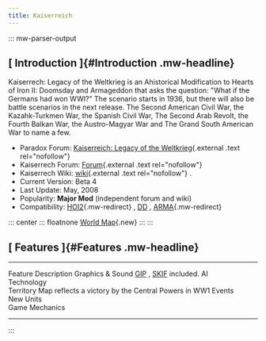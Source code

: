 ```yaml
---
title: Kaiserreich
---
```

::: mw-parser-output
## [ Introduction ]{#Introduction .mw-headline}

Kaiserrech: Legacy of the Weltkrieg is an Ahistorical Modification to
Hearts of Iron II: Doomsday and Armageddon that asks the question:
\"What if the Germans had won WWI?\" The scenario starts in 1936, but
there will also be battle scenarios in the next release. The Second
American Civil War, the Kazahk-Turkmen War, the Spanish Civil War, The
Second Arab Revolt, the Fourth Balkan War, the Austro-Magyar War and The
Grand South American War to name a few.

-   Paradox Forum: [Kaiserreich: Legacy of the
    Weltkrieg](http://forum.paradoxplaza.com/forum/showthread.php?t=223176&page=1&pp=25/){.external
    .text rel="nofollow"}
-   Kaiserrech Forum:
    [Forum](http://z11.invisionfree.com/Kaiserreich/){.external .text
    rel="nofollow"}
-   Kaiserrech Wiki:
    [wiki](http://editthis.info/kaiserreich/Main_Page){.external .text
    rel="nofollow"} .
-   Current Version: Beta 4
-   Last Update: May, 2008
-   Popularity: **Major Mod** (independent forum and wiki)
-   Compatibility: [HOI2](/wiki/HOI2 "HOI2"){.mw-redirect} ,
    [DD](/wiki/DD "DD") , [ARMA](/wiki/ARMA "ARMA"){.mw-redirect}

::: center
::: floatnone
[World
Map](/wiki/index.php?title=Special:Upload&wpDestFile=Kaiserrech-world.jpg "File:Kaiserrech-world.jpg"){.new}
:::
:::

## [ Features ]{#Features .mw-headline}

  ------------------ --------------------------------------------------------------
  Feature            Description
  Graphics & Sound   [GIP](/wiki/GIP "GIP") , [SKIF](/wiki/SKIF "SKIF") included.
  AI                 
  Technology         
  Territory          Map reflects a victory by the Central Powers in WW1
  Events             
  New Units          
  Game Mechanics     
  ------------------ --------------------------------------------------------------
:::
